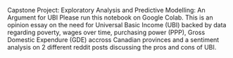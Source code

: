 Capstone Project: 
Exploratory Analysis and Predictive Modelling: An Argument for UBI 
Please run this notebook on Google Colab. 
This is an opinion essay on the need for Universal Basic Income (UBI) backed by data regarding poverty, wages over time,  purchasing power (PPP), Gross Domestic Expendure (GDE) accross Canadian provinces and a sentiment analysis on 2 different reddit posts discussing the pros and cons of UBI.
